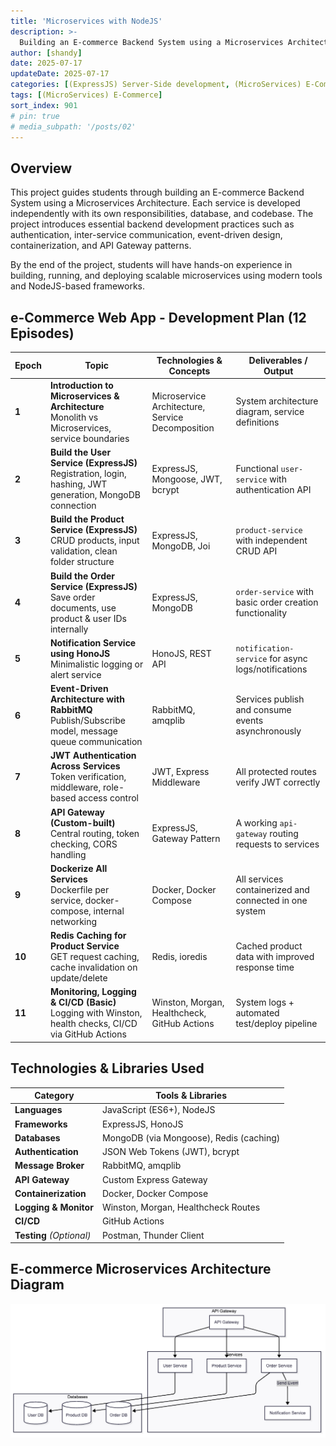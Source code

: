 ```yaml
---
title: 'Microservices with NodeJS'
description: >-
  Building an E-commerce Backend System using a Microservices Architecture.
author: [shandy]
date: 2025-07-17
updateDate: 2025-07-17
categories: [(ExpressJS) Server-Side development, (MicroServices) E-Commerce]
tags: [(MicroServices) E-Commerce]
sort_index: 901
# pin: true
# media_subpath: '/posts/02'
---
```


## Overview
This project guides students through building an E-commerce Backend System using a Microservices Architecture. Each service is developed independently with its own responsibilities, database, and codebase. The project introduces essential backend development practices such as authentication, inter-service communication, event-driven design, containerization, and API Gateway patterns.

By the end of the project, students will have hands-on experience in building, running, and deploying scalable microservices using modern tools and NodeJS-based frameworks.

##  e-Commerce Web App - Development Plan (12 Episodes)

| Epoch  | Topic                                                                                                      | Technologies & Concepts                          | Deliverables / Output                                   |
| ------ | ---------------------------------------------------------------------------------------------------------- | ------------------------------------------------ | ------------------------------------------------------- |
| **1**  | **Introduction to Microservices & Architecture**<br>Monolith vs Microservices, service boundaries          | Microservice Architecture, Service Decomposition | System architecture diagram, service definitions        |
| **2**  | **Build the User Service (ExpressJS)**<br>Registration, login, hashing, JWT generation, MongoDB connection | ExpressJS, Mongoose, JWT, bcrypt                 | Functional `user-service` with authentication API       |
| **3**  | **Build the Product Service (ExpressJS)**<br>CRUD products, input validation, clean folder structure       | ExpressJS, MongoDB, Joi                          | `product-service` with independent CRUD API             |
| **4**  | **Build the Order Service (ExpressJS)**<br>Save order documents, use product & user IDs internally         | ExpressJS, MongoDB                               | `order-service` with basic order creation functionality |
| **5**  | **Notification Service using HonoJS**<br>Minimalistic logging or alert service                             | HonoJS, REST API                                 | `notification-service` for async logs/notifications     |
| **6**  | **Event-Driven Architecture with RabbitMQ**<br>Publish/Subscribe model, message queue communication        | RabbitMQ, amqplib                                | Services publish and consume events asynchronously      |
| **7**  | **JWT Authentication Across Services**<br>Token verification, middleware, role-based access control        | JWT, Express Middleware                          | All protected routes verify JWT correctly               |
| **8**  | **API Gateway (Custom-built)**<br>Central routing, token checking, CORS handling                           | ExpressJS, Gateway Pattern                       | A working `api-gateway` routing requests to services    |
| **9**  | **Dockerize All Services**<br>Dockerfile per service, docker-compose, internal networking                  | Docker, Docker Compose                           | All services containerized and connected in one system  |
| **10** | **Redis Caching for Product Service**<br>GET request caching, cache invalidation on update/delete          | Redis, ioredis                                   | Cached product data with improved response time         |
| **11** | **Monitoring, Logging & CI/CD (Basic)**<br>Logging with Winston, health checks, CI/CD via GitHub Actions   | Winston, Morgan, Healthcheck, GitHub Actions     | System logs + automated test/deploy pipeline            |

## Technologies & Libraries Used

| Category                 | Tools & Libraries                       |
| ------------------------ | --------------------------------------- |
| **Languages**            | JavaScript (ES6+), NodeJS               |
| **Frameworks**           | ExpressJS, HonoJS                       |
| **Databases**            | MongoDB (via Mongoose), Redis (caching) |
| **Authentication**       | JSON Web Tokens (JWT), bcrypt           |
| **Message Broker**       | RabbitMQ, amqplib                       |
| **API Gateway**          | Custom Express Gateway                  |
| **Containerization**     | Docker, Docker Compose                  |
| **Logging & Monitor**    | Winston, Morgan, Healthcheck Routes     |
| **CI/CD**                | GitHub Actions                          |
| **Testing** *(Optional)* | Postman, Thunder Client                 |


## E-commerce Microservices Architecture Diagram
![alt text](assets/img/SDN302/architecture-diagram.png)
